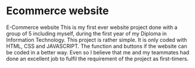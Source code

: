 # Ecommerce website 
E-Commerce website
This is my first ever website project done with a group of 5 including myself, during the first year of my Diploma in Information Technology. This project is rather simple. It is only coded with HTML, CSS and JAVASCRIPT. The function and buttons if the website can be coded in a better way. Even so I believe that me and my teammates had done an excellent job to fulfil the requirement of the project as first-timers.  

